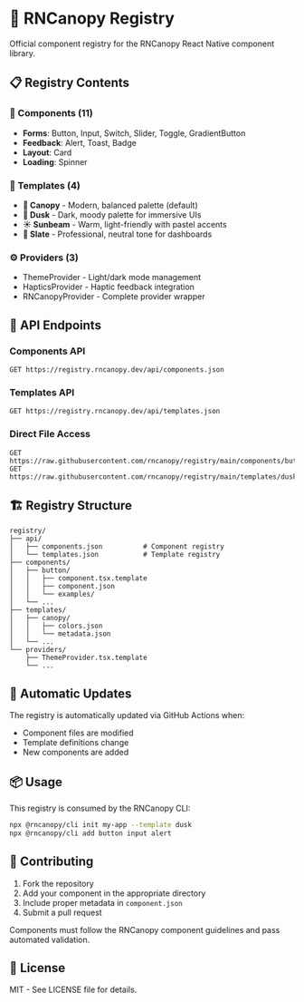 # 🌿 RNCanopy Registry

Official component registry for the RNCanopy React Native component library.

## 📋 Registry Contents

### 🧩 Components (11)
- **Forms**: Button, Input, Switch, Slider, Toggle, GradientButton
- **Feedback**: Alert, Toast, Badge  
- **Layout**: Card
- **Loading**: Spinner

### 🎨 Templates (4)
- **🌟 Canopy** - Modern, balanced palette (default)
- **🌙 Dusk** - Dark, moody palette for immersive UIs
- **☀️ Sunbeam** - Warm, light-friendly with pastel accents
- **🏢 Slate** - Professional, neutral tone for dashboards

### ⚙️ Providers (3)
- ThemeProvider - Light/dark mode management
- HapticsProvider - Haptic feedback integration
- RNCanopyProvider - Complete provider wrapper

## 📡 API Endpoints

### Components API
```
GET https://registry.rncanopy.dev/api/components.json
```

### Templates API  
```
GET https://registry.rncanopy.dev/api/templates.json
```

### Direct File Access
```
GET https://raw.githubusercontent.com/rncanopy/registry/main/components/button/component.tsx.template
GET https://raw.githubusercontent.com/rncanopy/registry/main/templates/dusk/colors.json
```

## 🏗️ Registry Structure

```
registry/
├── api/
│   ├── components.json          # Component registry
│   └── templates.json           # Template registry
├── components/
│   ├── button/
│   │   ├── component.tsx.template
│   │   ├── component.json
│   │   └── examples/
│   └── ...
├── templates/
│   ├── canopy/
│   │   ├── colors.json
│   │   └── metadata.json
│   └── ...
└── providers/
    ├── ThemeProvider.tsx.template
    └── ...
```

## 🔄 Automatic Updates

The registry is automatically updated via GitHub Actions when:
- Component files are modified
- Template definitions change
- New components are added

## 📦 Usage

This registry is consumed by the RNCanopy CLI:

```bash
npx @rncanopy/cli init my-app --template dusk
npx @rncanopy/cli add button input alert
```

## 🤝 Contributing

1. Fork the repository
2. Add your component in the appropriate directory
3. Include proper metadata in `component.json`
4. Submit a pull request

Components must follow the RNCanopy component guidelines and pass automated validation.

## 📄 License

MIT - See LICENSE file for details.